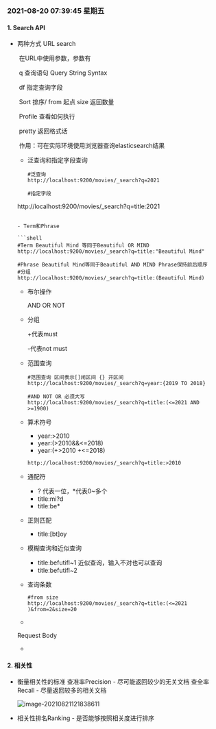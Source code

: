 ### 2021-08-20 07:39:45  星期五  

#### 1. Search API

- 两种方式
  URL search

  ​	在URL中使用参数，参数有 

  ​     q  查询语句 Query String Syntax
  
  ​     df 指定查询字段
  
  ​     Sort 排序/ from  起点  size  返回数量
  
  ​     Profile 	查看如何执行

  ​     pretty 返回格式话

  ​     作用：可在实际环境使用浏览器查询elasticsearch结果
  
  - 泛查询和指定字段查询
  
    ```shell
    #泛查询
    http://localhost:9200/movies/_search?q=2021
  
    #指定字段
  http://localhost:9200/movies/_search?q=title:2021
    ```
  
  - Term和Phrase
  
    ```shell
  #Term Beautiful Mind 等同于Beautiful OR MIND
    http://localhost:9200/movies/_search?q=title:"Beautiful Mind"
  
    #Phrase Beautiful Mind等同于Beautiful AND MIND Phrase保持前后顺序
  #分组
    http://localhost:9200/movies/_search?q=title:(Beautiful Mind)
  ```
  
    
  
  - 布尔操作
  
    AND OR NOT
    
  - 分组
  
    +代表must
    
    -代表not must
    
      
    
  - 范围查询
  
    ```shell
    #范围查询 区间表示[]闭区间 {} 开区间
    http://localhost:9200/movies/_search?q=year:{2019 TO 2018}
    
    #AND NOT OR 必须大写
    http://localhost:9200/movies/_search?q=title:(<=2021 AND >=1900)
    ```
  
  - 算术符号
  
    - year:>2010
    - year:(>2010&&<=2018)
    - year:(+>2010 +<=2018)
  
    ```shell
    http://localhost:9200/movies/_search?q=title:>2010
    ```
  
    
  
  - 通配符
  
    - ? 代表一位，*代表0~多个
    - title:mi?d
    - title:be*
    
  - 正则匹配
  
    - title:[bt]oy
    
  - 模糊查询和近似查询
  
    - title:befutifl~1 近似查询，输入不对也可以查询
    - title:befutifl~2 
    
  - 查询条数
  
    ```shell
    #from size
    http://localhost:9200/movies/_search?q=title:(<=2021 )&from=2&size=20
    
    ```
  
  - 
  
  Request Body
  
  - 

#### 2. 相关性

- 衡量相关性的标准
  查准率Precision - 尽可能返回较少的无关文档
  查全率Recall - 尽量返回较多的相关文档
  
  ![image-20210821121838611](E:\git\learn\img\image-20210821121838611.png)
  
- 相关性排名Ranking - 是否能够按照相关度进行排序